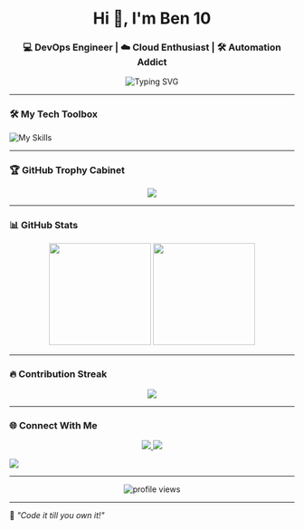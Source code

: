 <h1 align="center">Hi 👋, I'm Ben 10</h1>

<h3 align="center">💻 DevOps Engineer | ☁️ Cloud Enthusiast | 🛠️ Automation Addict</h3>



<p align="center">

<img src="https://readme-typing-svg.demolab.com?font=Fira+Code&size=24&pause=1000&color=58A6FF&center=true&vCenter=true&width=600&lines=%E2%80%8BDevOps+%7C+Cloud+%7C+Automation%E2%80%8B;%E2%80%8BBuilding+CI%2FCD+pipelines+like+a+ninja%E2%80%8B;%E2%80%8BAlways+learning+new+technologies%E2%80%8B" alt="Typing SVG" />

</p>



---



### 🛠️ My Tech Toolbox



![My Skills](https://skillicons.dev/icons?i=docker,kubernetes,jenkins,aws,gcp,terraform,ansible,helm,prometheus,grafana,git,github,linux,bash,java,python)



---



### 🏆 GitHub Trophy Cabinet



<p align="center">

<img src="https://github-profile-trophy.vercel.app/?username=jessiebrownleo&theme=tokyonight&no-bg=true&no-frame=true&row=1&margin-w=10" />

</p>



---



### 📊 GitHub Stats



<p align="center">

<img src="https://github-readme-stats.vercel.app/api?username=jessiebrownleo&show_icons=true&theme=radical&hide_border=true" height="180"/>

<img src="https://github-readme-stats.vercel.app/api/top-langs/?username=jessiebrownleo&layout=compact&theme=radical&hide_border=true" height="180"/>

</p>



---



### 🔥 Contribution Streak



<p align="center">

<img src="https://github-readme-streak-stats.herokuapp.com/?user=jessiebrownleo&theme=tokyonight&hide_border=true"/>

</p>



---



### 🌐 Connect With Me



<p align="center">

<a href="https://facebook.com/on.soben.devops" target="_blank">

<img src="https://img.shields.io/badge/Facebook-1877F2?style=for-the-badge&logo=facebook&logoColor=white" />

</a>

<a href="https://t.me/onsoben" target="_blank">

<img src="https://img.shields.io/badge/Telegram-26A5E4?style=for-the-badge&logo=telegram&logoColor=white" />

</a>

<a href="mailto:onsoben.dev@gmail.com"><img src="https://img.shields.io/badge/Gmail-red?style=for-the-badge&logo=gmail&logoColor=white" /></a>

</p>



---



<p align="center">

<img src="https://komarev.com/ghpvc/?username=jessiebrownleo&label=Profile+Views&color=0e75b6&style=flat" alt="profile views" />

</p>



---



<p align="center">

🧠 *"Code it till you own it!"*

</p>

